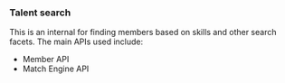 ### Talent search

This is an internal for finding members based on skills and other search facets.  The main APIs used include:

* Member API
* Match Engine API